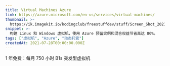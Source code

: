```yaml
---
title: Virtual Machines Azure
link: https://azure.microsoft.com/en-us/services/virtual-machines/
thumbnail: >-
  https://ik.imagekit.io/kodingclub/freestuffdev/stuff/Screen_Shot_2021-07-28_at_8.21.12_AM_m43w9t2bn.png?UpdatedAt=1627431721129
snippet: >-
  构建 Linux 和 Windows 虚拟机，使用 Azure 预留实例和混合权益节省高达 80%。
tags: ["虚拟机", "Azure", "动态托管"]
createdAt: 2021-07-28T00:00:00.000Z
---
```

1 年免费：每月 750 小时 B1s 突发型虚拟机
